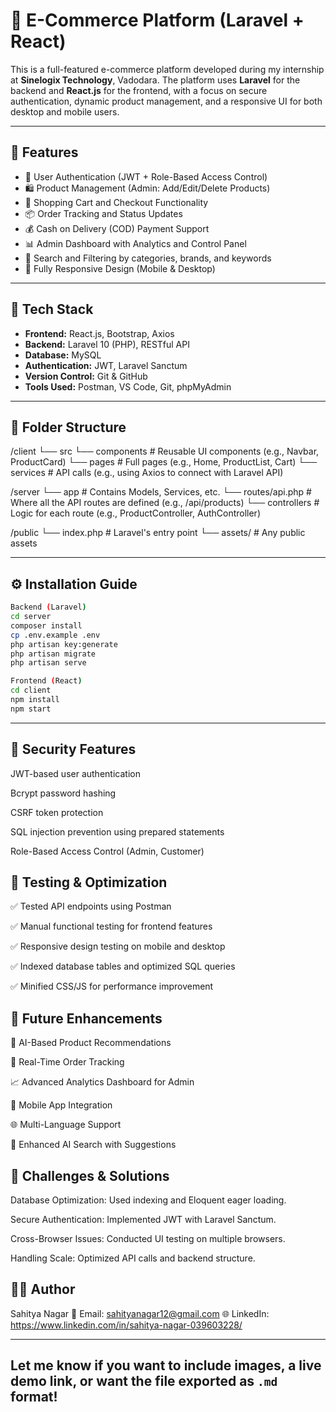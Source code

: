 # 🛒 E-Commerce Platform (Laravel + React)

This is a full-featured e-commerce platform developed during my internship at **Sinelogix Technology**, Vadodara. The platform uses **Laravel** for the backend and **React.js** for the frontend, with a focus on secure authentication, dynamic product management, and a responsive UI for both desktop and mobile users.

---

## 🚀 Features

- 🔐 User Authentication (JWT + Role-Based Access Control)
- 🛍️ Product Management (Admin: Add/Edit/Delete Products)
- 🛒 Shopping Cart and Checkout Functionality
- 📦 Order Tracking and Status Updates
- 💰 Cash on Delivery (COD) Payment Support
- 📊 Admin Dashboard with Analytics and Control Panel
- 🔎 Search and Filtering by categories, brands, and keywords
- 📱 Fully Responsive Design (Mobile & Desktop)

---

## 🧱 Tech Stack

- **Frontend:** React.js, Bootstrap, Axios
- **Backend:** Laravel 10 (PHP), RESTful API
- **Database:** MySQL
- **Authentication:** JWT, Laravel Sanctum
- **Version Control:** Git & GitHub
- **Tools Used:** Postman, VS Code, Git, phpMyAdmin

---

## 📁 Folder Structure

/client
  └── src
      └── components    # Reusable UI components (e.g., Navbar, ProductCard)
      └── pages         # Full pages (e.g., Home, ProductList, Cart)
      └── services      # API calls (e.g., using Axios to connect with Laravel API)
      
/server
  └── app              # Contains Models, Services, etc.
  └── routes/api.php   # Where all the API routes are defined (e.g., /api/products)
  └── controllers      # Logic for each route (e.g., ProductController, AuthController)
  
/public
  └── index.php        # Laravel's entry point
  └── assets/          # Any public assets

------------------------------------------------------------------------------------------------------------------------------------------------------------------------------------------------------------

## ⚙️ Installation Guide

```bash
Backend (Laravel)
cd server
composer install
cp .env.example .env
php artisan key:generate
php artisan migrate
php artisan serve

Frontend (React)
cd client
npm install
npm start
```
--------------------------------------------------------------------------------------------------------------------------------------------------------------------------------------------------------------

## 🔐 Security Features
JWT-based user authentication

Bcrypt password hashing

CSRF token protection

SQL injection prevention using prepared statements

Role-Based Access Control (Admin, Customer)

## 🧪 Testing & Optimization
✅ Tested API endpoints using Postman

✅ Manual functional testing for frontend features

✅ Responsive design testing on mobile and desktop

✅ Indexed database tables and optimized SQL queries

✅ Minified CSS/JS for performance improvement

## 🔮 Future Enhancements
🤖 AI-Based Product Recommendations

🚚 Real-Time Order Tracking

📈 Advanced Analytics Dashboard for Admin

📱 Mobile App Integration

🌐 Multi-Language Support

🔎 Enhanced AI Search with Suggestions

## 📌 Challenges & Solutions
Database Optimization: Used indexing and Eloquent eager loading.

Secure Authentication: Implemented JWT with Laravel Sanctum.

Cross-Browser Issues: Conducted UI testing on multiple browsers.

Handling Scale: Optimized API calls and backend structure.

## 🙋‍♂️ Author
Sahitya Nagar
📧 Email: sahityanagar12@gmail.com
🌐 LinkedIn: https://www.linkedin.com/in/sahitya-nagar-039603228/


-------------------------------------------------------------------------------------------------------------------------------------------------------------------------------------------------------------

## Let me know if you want to include images, a live demo link, or want the file exported as `.md` format!





